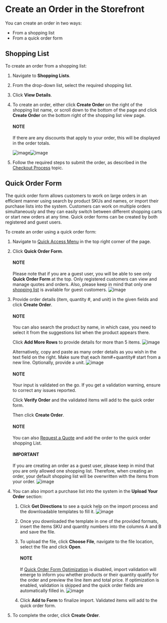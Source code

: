 <a id="frontstore-guide-orders-create"></a>

# Create an Order in the Storefront

You can create an order in two ways:

* From a shopping list
* From a quick order form

## Shopping List

To create an order from a shopping list:

1. Navigate to **Shopping Lists**.
2. From the drop-down list, select the required shopping list.
3. Click **View Details**.
4. To create an order, either click **Create Order** on the right of the shopping list name, or scroll down to the bottom of the page and click **Create Order** on the bottom right of the shopping list view page.

   #### NOTE
   If there are any discounts that apply to your order, this will be displayed in the order totals.

   ![image](user/img/storefront/orders/CreateOrder1.png)![image](user/img/storefront/orders/CreateOrder2.png)
5. Follow the required steps to submit the order, as described in the [Checkout Process](../checkout/index.md#frontstore-guide-orders-checkout) topic.

## Quick Order Form

The quick order form allows customers to work on large orders in an efficient manner using search by product SKUs and names, or import their purchase lists into the system. Customers can work on multiple orders simultaneously and they can easily switch between different shopping carts or start new orders at any time. Quick order forms can be created by both registered and guest users.

To create an order using a quick order form:

1. Navigate to [Quick Access Menu](../getting-started/general-layout.md#frontstore-guide-navigation-quick-access-menu) in the top right corner of the page.
2. Click **Quick Order Form**.

   #### NOTE
   Please note that if you are a guest user, you will be able to see only **Quick Order Form** at the top. Only registered customers can view and manage quotes and orders. Also, please keep in mind that only one [shopping list](../account/shopping-lists/index.md#frontstore-guide-shopping-lists) is available for guest customers.
   ![image](user/img/storefront/orders/GuestQuickOrderButton.png)
3. Provide order details (item, quantity #, and unit) in the given fields and click **Create Order**.

   #### NOTE
   You can also search the product by name, in which case, you need to select it from the suggestions list when the product appears there.

   Click **Add More Rows** to provide details for more than 5 items.
   ![image](user/img/storefront/orders/QuickOrderFormSKU.png)

   Alternatively, copy and paste as many order details as you wish in the text field on the right. Make sure that each item#+quantity# start from a new line. Optionally, provide a unit.
   ![image](user/img/storefront/orders/QuickOrderForm.png)

   #### NOTE
   Your input is validated on the go. If you get a validation warning, ensure to correct any issues reported.

   Click **Verify Order** and the validated items will add to the quick order form.

   Then click **Create Order**.

   #### NOTE
   You can also [Request a Quote](../account/rfq/index.md#frontstore-guide-rfq) and add the order to the quick order shopping List.

   #### IMPORTANT
   If you are creating an order as a guest user, please keep in mind that you are only allowed one shopping list. Therefore, when creating an order, your default shopping list will be overwritten with the items from your order.
   ![image](user/img/storefront/orders/SampleGuestCheckout11.png)
4. You can also import a purchase list into the system in the **Upload Your Order** section:
   1. Click **Get Directions** to see a quick help on the import process and the downloadable templates to fill it.
      ![image](user/img/storefront/orders/ImportCSV.png)
   2. Once you downloaded the template in one of the provided formats, insert the items SKU and quantity numbers into the columns A and B and save the file.
   3. To upload the file, click **Choose File**, navigate to the file location, select the file and click **Open**.

      #### NOTE
      If [Quick Order Form Optimization](../../back-office/system/configuration/commerce/sales/guest-quick-order-global.md#user-guide-system-configuration-commerce-sales-quick-order-form) is disabled, import validation will emerge to inform you whether products or their quantity qualify for the order and preview the line item and total price. If optimization is enabled, validation is skipped and the quick order fields are automatically filled in.
      ![image](user/img/storefront/orders/VerifyOrder.png)
   4. Click **Add to Form** to finalize import. Validated items will add to the quick order form.
5. To complete the order, click **Create Order**.
